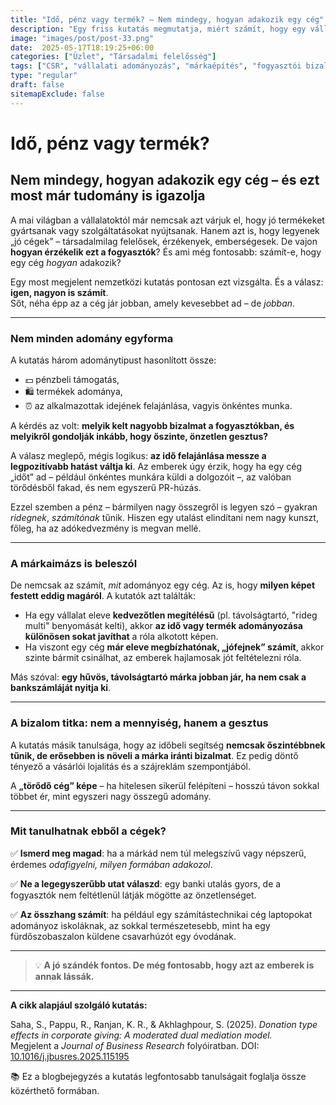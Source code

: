 ```yaml
---
title: "Idő, pénz vagy termék? – Nem mindegy, hogyan adakozik egy cég"
description: "Egy friss kutatás megmutatja, miért számít, hogy egy vállalat mit adományoz: pénzt, terméket vagy az alkalmazottai idejét. A válasz meglepőbb, mint gondolnánk."
image: "images/post/post-33.png"
date:  2025-05-17T18:19:25+06:00
categories: ["Üzlet", "Társadalmi felelősség"]
tags: ["CSR", "vállalati adományozás", "márkaépítés", "fogyasztói bizalom"]
type: "regular"
draft: false
sitemapExclude: false
---
```


# Idő, pénz vagy termék?  
## Nem mindegy, hogyan adakozik egy cég – és ezt most már tudomány is igazolja

A mai világban a vállalatoktól már nemcsak azt várjuk el, hogy jó termékeket gyártsanak vagy szolgáltatásokat nyújtsanak. Hanem azt is, hogy legyenek „jó cégek” – társadalmilag felelősek, érzékenyek, emberségesek. De vajon **hogyan érzékelik ezt a fogyasztók**? És ami még fontosabb: számít-e, hogy egy cég _hogyan_ adakozik?

Egy most megjelent nemzetközi kutatás pontosan ezt vizsgálta. És a válasz: **igen, nagyon is számít**.  
Sőt, néha épp az a cég jár jobban, amely kevesebbet ad – de _jobban_.

---

### Nem minden adomány egyforma

A kutatás három adománytípust hasonlított össze:  
- 💵 pénzbeli támogatás,  
- 🛍️ termékek adománya,  
- ⏰ az alkalmazottak idejének felajánlása, vagyis önkéntes munka.

A kérdés az volt: **melyik kelt nagyobb bizalmat a fogyasztókban, és melyikről gondolják inkább, hogy őszinte, önzetlen gesztus?**

A válasz meglepő, mégis logikus: **az idő felajánlása messze a legpozitívabb hatást váltja ki**. Az emberek úgy érzik, hogy ha egy cég „időt” ad – például önkéntes munkára küldi a dolgozóit –, az valóban törődésből fakad, és nem egyszerű PR-húzás.

Ezzel szemben a pénz – bármilyen nagy összegről is legyen szó – gyakran _ridegnek_, _számítónak_ tűnik. Hiszen egy utalást elindítani nem nagy kunszt, főleg, ha az adókedvezmény is megvan mellé.

---

### A márkaimázs is beleszól

De nemcsak az számít, _mit_ adományoz egy cég. Az is, hogy **milyen képet festett eddig magáról**. A kutatók azt találták:

- Ha egy vállalat eleve **kedvezőtlen megítélésű** (pl. távolságtartó, "rideg multi" benyomását kelti), akkor **az idő vagy termék adományozása különösen sokat javíthat** a róla alkotott képen.
- Ha viszont egy cég **már eleve megbízhatónak, „jófejnek” számít**, akkor szinte bármit csinálhat, az emberek hajlamosak jót feltételezni róla.

Más szóval: **egy hűvös, távolságtartó márka jobban jár, ha nem csak a bankszámláját nyitja ki**.

---

### A bizalom titka: nem a mennyiség, hanem a gesztus

A kutatás másik tanulsága, hogy az időbeli segítség **nemcsak őszintébbnek tűnik, de erősebben is növeli a márka iránti bizalmat**. Ez pedig döntő tényező a vásárlói lojalitás és a szájreklám szempontjából.

A **„törődő cég” képe** – ha hitelesen sikerül felépíteni – hosszú távon sokkal többet ér, mint egyszeri nagy összegű adomány.

---

### Mit tanulhatnak ebből a cégek?

✅ **Ismerd meg magad**: ha a márkád nem túl melegszívű vagy népszerű, érdemes _odafigyelni, milyen formában adakozol_.

✅ **Ne a legegyszerűbb utat válaszd**: egy banki utalás gyors, de a fogyasztók nem feltétlenül látják mögötte az önzetlenséget.

✅ **Az összhang számít**: ha például egy számítástechnikai cég laptopokat adományoz iskoláknak, az sokkal természetesebb, mint ha egy fürdőszobaszalon küldene csavarhúzót egy óvodának.

---

> 💡 **A jó szándék fontos. De még fontosabb, hogy azt az emberek is annak lássák.**

---

**A cikk alapjául szolgáló kutatás:**

Saha, S., Pappu, R., Ranjan, K. R., & Akhlaghpour, S. (2025). *Donation type effects in corporate giving: A moderated dual mediation model.*  
Megjelent a *Journal of Business Research* folyóiratban. DOI: [10.1016/j.jbusres.2025.115195](https://doi.org/10.1016/j.jbusres.2025.115195)

📚 Ez a blogbejegyzés a kutatás legfontosabb tanulságait foglalja össze közérthető formában.

